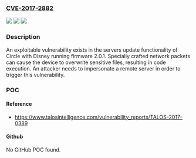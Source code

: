 ### [CVE-2017-2882](https://cve.mitre.org/cgi-bin/cvename.cgi?name=CVE-2017-2882)
![](https://img.shields.io/static/v1?label=Product&message=Circle&color=blue)
![](https://img.shields.io/static/v1?label=Version&message=n%2Fa&color=blue)
![](https://img.shields.io/static/v1?label=Vulnerability&message=remote%20code%20execution&color=brighgreen)

### Description

An exploitable vulnerability exists in the servers update functionality of Circle with Disney running firmware 2.0.1. Specially crafted network packets can cause the device to overwrite sensitive files, resulting in code execution. An attacker needs to impersonate a remote server in order to trigger this vulnerability.

### POC

#### Reference
- https://www.talosintelligence.com/vulnerability_reports/TALOS-2017-0389

#### Github
No GitHub POC found.

